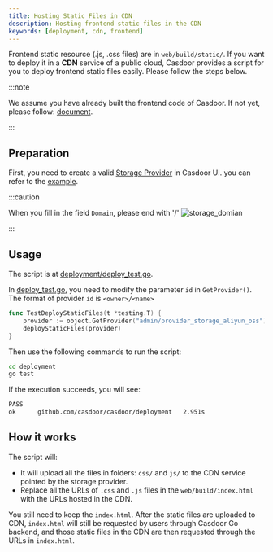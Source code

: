 ```yaml
---
title: Hosting Static Files in CDN
description: Hosting frontend static files in the CDN
keywords: [deployment, cdn, frontend]
---
```


Frontend static resource (.js, .css files) are in `web/build/static/`. If you want to deploy it
in a **CDN** service of a public cloud, Casdoor provides a script for you to deploy frontend static files easily. Please follow the steps below.

:::note

We assume you have already built the frontend code of Casdoor. If not yet, please follow: [document](/docs/basic/server-installation#frontend-1).

:::

## Preparation

First, you need to create a valid [Storage Provider](/docs/provider/storage/overview) in Casdoor UI. you can refer to the [example](/docs/provider/storage/aliyun-oss).

:::caution

When you fill in the field `Domain`, please end with '/'
![storage_domian](/img/deployment/deploy-cdn/storage_domian.png)

:::

## Usage

The script is at [deployment/deploy_test.go](https://github.com/casdoor/casdoor/blob/7b0b426a76fd77b89817e0eafcccaed8d15b8cf4/deployment/deploy_test.go).

In [deploy_test.go](https://github.com/casdoor/casdoor/blob/7b0b426a76fd77b89817e0eafcccaed8d15b8cf4/deployment/deploy_test.go), you need to modify the parameter `id` in `GetProvider()`. The format of 
provider `id` is `<owner>/<name>`

```go
func TestDeployStaticFiles(t *testing.T) {
	provider := object.GetProvider("admin/provider_storage_aliyun_oss")
	deployStaticFiles(provider)
}
```

Then use the following commands to run the script:
```bash
cd deployment
go test
```

If the execution succeeds, you will see:
```bash
PASS
ok      github.com/casdoor/casdoor/deployment   2.951s
```

## How it works

The script will:

- It will upload all the files in folders: `css/` and `js/` to the CDN service pointed by the storage provider. 
- Replace all the URLs of `.css` and `.js` files in the `web/build/index.html` with the URLs hosted in the CDN.

You still need to keep the `index.html`. After the static files are uploaded to CDN, `index.html` will still be requested by users through Casdoor Go backend, and those static files in the CDN are then requested through the URLs in `index.html`.
